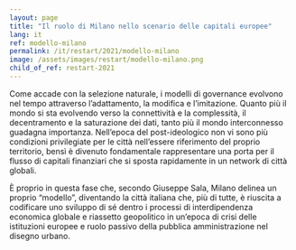 ```yaml
---
layout: page
title: "Il ruolo di Milano nello scenario delle capitali europee"
lang: it
ref: modello-milano
permalink: /it/restart/2021/modello-milano
image: /assets/images/restart/modello-milano.png
child_of_ref: restart-2021
---
```


Come accade con la selezione naturale, i modelli di governance evolvono nel tempo attraverso l’adattamento, la modifica e l’imitazione. Quanto più il mondo si sta evolvendo verso la connettività e la complessità, il decentramento e la saturazione dei dati, tanto più il mondo interconnesso guadagna importanza. Nell’epoca del post-ideologico non vi sono più condizioni privilegiate per le città nell’essere riferimento del proprio territorio, bensì è divenuto fondamentale rappresentare una porta per il flusso di capitali finanziari che si sposta rapidamente in un network di città globali.

È proprio in questa fase che, secondo Giuseppe Sala, Milano delinea un proprio “modello”, diventando la città italiana che, più di tutte, è riuscita a codificare uno sviluppo di sé dentro i processi di interdipendenza economica globale e riassetto geopolitico in un’epoca di crisi delle istituzioni europee e ruolo passivo della pubblica amministrazione nel disegno urbano.
